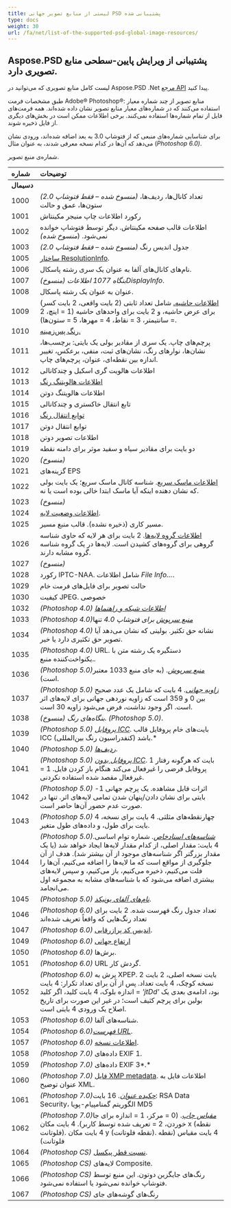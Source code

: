 ```yaml
---
title: لیستی از منابع تصویر جهانی PSD پشتیبانی شده
type: docs
weight: 30
url: /fa/net/list-of-the-supported-psd-global-image-resources/
---
```


## **Aspose.PSD پشتیبانی از ویرایش پایین-سطحی منابع تصویری دارد.**
لیست کامل منابع تصویری که می‌توانید در Aspose.PSD .Net [مرجع API](https://reference.aspose.com/psd/net) پیدا کنید.

طبق مشخصات فرمت Adobe® Photoshop®: منابع تصویر از چند شماره معیار استفاده می‌کنند که در شماره‌های معیار منابع تصویر نشان داده شده‌اند. همه فرمت‌های فایل از تمام شماره‌ها استفاده نمی‌کنند. برخی اطلاعات ممکن است در بخش‌های دیگری از فایل ذخیره شوند.

برای شناسایی شماره‌های منبعی که از فتوشاپ 3.0 به بعد اضافه شده‌اند، ورودی نشان می‌دهد که آن‌ها در کدام نسخه معرفی شدند، به عنوان مثال (*Photoshop 6.0)*.

شماره‌ی منبع تصویر.

|**شماره**|**توضیحات**|
| :- | :- |
|**دسیمال**||
|1000|*(منسوخ شده – فقط فتوشاپ 2.0)* تعداد کانال‌ها، ردیف‌ها، ستون‌ها، عمق و حالت|
|1001|رکورد اطلاعات چاپ منیجر مکینتاش|
|1002|اطلاعات قالب صفحه مکینتاش. دیگر توسط فتوشاپ خوانده نمی‌شود. (*منسوخ شده)*|
|1003|*(منسوخ شده – فقط فتوشاپ 2.0)* جدول اندیس رنگ|
|1005|[ساختار ResolutionInfo](https://reference.aspose.com/psd/net/aspose.psd.fileformats.psd.resources/resolutioninforesource).|
|1006|نام‌های کانال‌های آلفا به عنوان یک سری رشته پاسکال.|
|1007|*(منسوخ) بنگاه 1077 اطلاعاتDisplayInfo*.|
|1008|عنوان به عنوان یک رشته پاسکال.|
|1009|[اطلاعات حاشیه.](https://reference.aspose.com/psd/net/aspose.psd.fileformats.psd.resources/borderinformationresource) شامل تعداد ثابتی (2 بایت واقعی، 2 بایت کسر) برای عرض حاشیه، و 2 بایت برای واحد‌های حاشیه (1 = اینچ، 2 = سانتیمتر، 3 = نقاط، 4 = مهرها، 5 = ستون‌ها).|
|1010|[رنگ پس‌زمینه.](https://reference.aspose.com/psd/net/aspose.psd.fileformats.psd.resources/backgroundcolorresource/methods/index)|
|1011|پرچم‌های چاپ. یک سری از مقادیر بولی یک بایتی: برچسب‌ها، نشان‌ها، نوارهای رنگ، نشان‌های ثبت، منفی، برعکس، تغییر اندازه بین نقطه‌ای، عنوان، پرچم‌های چاپ. |
|1012|اطلاعات هالویت گری اسکیل و چندکانالی|
|1013|[اطلاعات هالویتنگ رنگ](https://reference.aspose.com/psd/net/aspose.psd.fileformats.psd.resources/colorhalftoneinformationresource)|
|1014|اطلاعات هالویتنگ دوتن|
|1015|تابع انتقال خاکستری و چندکانالی|
|1016|[توابع انتقال رنگ](/pages/createpage.action?spaceKey=psdnet&title=ColorTransferFunctionsResource&linkCreation=true&fromPageId=106204188)|
|1017|توابع انتقال دوتن|
|1018|اطلاعات تصویر دوتن|
|1019|دو بایت برای مقادیر سیاه و سفید موثر برای دامنه نقطه|
|1020|*(منسوخ)*|
|1021|گزینه‌های EPS|
|1022|[اطلاعات ماسک سریع](https://reference.aspose.com/psd/net/aspose.psd.fileformats.psd.resources/quickmaskinformationresource). شناسه کانال ماسک سریع؛ یک بایت بولی که نشان دهنده اینکه آیا ماسک ابتدا خالی بوده است یا نه.|
|1023|*(منسوخ)*|
|1024|[اطلاعات وضعیت لایه](https://reference.aspose.com/psd/net/aspose.psd.fileformats.psd.resources/layerstateinformationresource).|
|1025|مسیر کاری (ذخیره نشده). قالب منبع مسیر.|
|1026|[اطلاعات گروه لایه‌ها](https://reference.aspose.com/psd/net/aspose.psd.fileformats.psd.resources/layergroupinformationresource). 2 بایت برای هر لایه که حاوی شناسه گروهی برای گروه‌های کشیدن است. لایه‌ها در یک گروه شناسه گروه مشابه دارند.|
|1027|*(منسوخ)*|
|1028|رکورد IPTC-NAA. شامل اطلاعات *File Info…*.|
|1029|حالت تصویر برای فایل‌های فرمت خام|
|1030|کیفیت JPEG. خصوصی|
|1032|*(Photoshop 4.0) [اطلاعات شبکه و راهنما‌ها](https://reference.aspose.com/psd/net/aspose.psd.fileformats.psd.resources/gridandguidesresouce)*|
|1033|*(Photoshop 4.0)[](https://reference.aspose.com/psd/net/aspose.psd.fileformats.psd.resources/thumbnail4resource)[منبع سرپوش](https://reference.aspose.com/psd/net/aspose.psd.fileformats.psd.resources/thumbnail4resource) برای فتوشاپ 4.0* تنها|
|1034|*(Photoshop 4.0)* نشانه حق تکثیر. بولینی که نشان می‌دهد آیا تصویر حق تکثیری دارد یا خیر.|
|1035|*(Photoshop 4.0)* URL. دستگیره یک رشته متن با یکنواخت‌کننده منبع.*.*|
|1036|*(Photoshop 5.0)[منبع سرپوش](https://reference.aspose.com/psd/net/aspose.psd.fileformats.psd.resources/thumbnailresource)*. (به جای منبع 1033 معتبر است).|
|1037|*(Photoshop 5.0) [زاویه جهانی](https://reference.aspose.com/psd/net/aspose.psd.fileformats.psd.resources/globalangleresource)*. 4 بایت که شامل یک عدد صحیح بین 0 و 359 است که زاویه نوردهی جهانی برای لایه‌های اثر است. اگر وجود نداشت، فرض می‌شود زاویه 30 است.|
|1038|*(منسوخ) بنگاه‌های رنگ. (Photoshop 5.0)*. |
|1039|*(Photoshop 5.0) [پروفایل ICC](https://reference.aspose.com/psd/net/aspose.psd.fileformats.psd.resources/iccprofileresource)*. بایت‌های خام پروفایل قالب ICC (کنفدراسیون رنگ بین‌المللی) باشد.*  |
|1040|*(Photoshop 5.0) [ردیف‌ها](https://reference.aspose.com/psd/net/aspose.psd.fileformats.psd.resources/watermarkresource)*.|
|1041|*(Photoshop 5.0) [پروفایل بدون ICC](https://reference.aspose.com/psd/net/aspose.psd.fileformats.psd.resources/iccuntaggedresource)*. 1 بایت که هرگونه رفتار پروفایل فرضی را غیرفعال می‌کند هنگام باز کردن فایل. 1 = غیرفعال مقصد شده استفاده نکردنی.|
|1042|*(Photoshop 5.0)* اثرات قابل مشاهده. یک پرچم جهانی 1-بایتی برای نشان دادن/پنهان شدن تمامی لایه‌های اثر. تنها در صورت عدم حضور آن‌ها حاضر است.|
|1043|*(Photoshop 5.0)* چهارنقطه‌های مثلثی. 4 بایت برای نسخه، 4 بایت برای طول، و داده‌های طول متغیر.|
|1044|*(Photoshop 5.0)[شناسه‌های اسناد‌خاص](https://reference.aspose.com/psd/net/aspose.psd.fileformats.psd.resources/documentspecificidsresource)*. شماره توام اساسی. 4 بایت: مقدار اصلی، از کدام مقدار لایه‌ها ایجاد خواهد شد (یا یک مقدار بزرگتر اگر شناسه‌های موجود از آن بیشتر شد). هدف از آن جلوگیری از مواقع است که ما لایه‌ها را اضافه می‌کنیم، آن‌ها را فلت می‌کنیم، ذخیره می‌کنیم، باز می‌کنیم، و سپس لایه‌های بیشتری اضافه می‌شود که با شناسه‌های مشابه به مجموعه اول می‌انجامد.|
|1045|*(Photoshop 5.0) [نام‌های آلفای یونیکد](https://reference.aspose.com/psd/net/aspose.psd.fileformats.psd.resources/unicodealphanamesresource)*.|
|1046|*(Photoshop 6.0)* تعداد جدول رنگ فهرست شده. 2 بایت برای تعداد رنگ‌هایی که واقعاً تعریف شده‌اند|
|1047|*(Photoshop 6.0)* [اندیس کد پرازرقایی](https://reference.aspose.com/psd/net/aspose.psd.fileformats.psd.resources/transparencyindexresource).|
|1049|*(Photoshop 6.0)* [ارتفاع جهانی](https://reference.aspose.com/psd/net/aspose.psd.fileformats.psd.resources/globalaltituderesource)|
|1050|*(Photoshop 6.0)* برش‌ها.|
|1051|*(Photoshop 6.0)* URL گردش کار.|
|1052|*(Photoshop 6.0)* پرش به XPEP. 2 بایت نسخه اصلی، 2 بایت نسخه کوچک، 4 بایت تعداد. پس از آن برای تعداد تکرار: 4 بایت اندازه بلوک، 4 بایت کلید، اگر کلید = *'jtDd'* بود، ادامه‌ی بعدی یک بولین برای پرچم کثیف است؛ در غیر این صورت برای تاریخ اصلاح یک ورودی 4 بایتی است.|
|1053|*(Photoshop 6.0)* شناسه‌های آلفا.|
|1054|*(Photoshop 6.0)[فهرست URL](https://reference.aspose.com/psd/net/aspose.psd.fileformats.psd.resources/urllistresource)*.|
|1057|*(Photoshop 6.0)* [اطلاعات نسخه‌](https://reference.aspose.com/psd/net/aspose.psd.fileformats.psd.resources/versioninforesource).|
|1058|*(Photoshop 7.0)* داده‌های EXIF 1.|
|1059|*(Photoshop 7.0)* داده‌های EXIF 3*.*|
|1060|*(Photoshop 7.0)* [فایل XMP metadata](https://reference.aspose.com/psd/net/aspose.psd.fileformats.psd.resources/xmpresource). اطلاعات فایل به عنوان توضیح XML.|
|1061|*(Photoshop 7.0)[چکیده عنوان](https://reference.aspose.com/psd/net/aspose.psd.fileformats.psd.resources/captiondigestresource)*. 16 بایت: RSA Data Security، الگوریتم گمنامپیام-پویا MD5|
|1062|*(Photoshop 7.0)[مقیاس چاپ](https://reference.aspose.com/psd/net/aspose.psd.fileformats.psd.resources/printscaleresource)*. (0 = مرکز، 1 = اندازه برای جا خوردن، 2 = تعریف شده توسط کاربر). 4 بایت مکان x (نقطه فلوتانت). 4 بایت مکان y (نقطه فلوتانت). 4 بایت مقیاس (نقطه فلوتانت)|
|1064|*(Photoshop CS)* [نسبت قطر پیکسل](https://reference.aspose.com/psd/net/aspose.psd.fileformats.psd.resources/pixelaspectratioresource).|
|1065|*(Photoshop CS)* لایه‌های Composite.|
|1066|*(Photoshop CS)* رنگ‌های جایگزین دوتون. این منبع توسط فتوشاپ خوانده نمی‌شود یا استفاده نمی‌شود.|
|1067|*(Photoshop CS)* رنگ‌های گوشه‌های جای